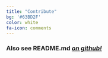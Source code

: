 ```yaml
---
title: "Contribute"
bg: '#63BD2F'
color: white
fa-icon: comments
---
```



### Also see **README.md** [*on github!*](https://github.com/thomaslohner/slides#contribute)


